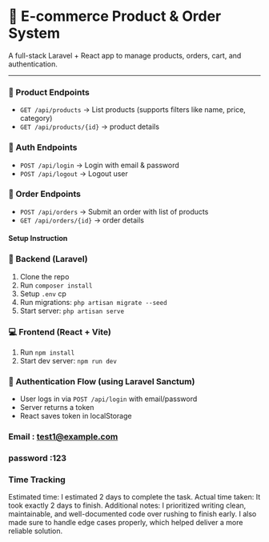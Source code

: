 # 🛒 E-commerce Product & Order System

A full-stack Laravel + React app to manage products, orders, cart, and authentication.

---
### 🧾 Product Endpoints
- `GET /api/products` → List products (supports filters like name, price, category)
- `GET /api/products/{id}` → product details 

### 🔐 Auth Endpoints
- `POST /api/login` → Login with email & password
- `POST /api/logout` → Logout user

### 🛒 Order Endpoints
- `POST /api/orders` → Submit an order with list of products
- `GET /api/orders/{id}` → order details 


#### Setup Instruction
### 🔧 Backend (Laravel)
1. Clone the repo
2. Run `composer install`
3. Setup `.env` cp
4. Run migrations: `php artisan migrate --seed`
5. Start server: `php artisan serve`

### 💻 Frontend (React + Vite)
1. Run `npm install`
2. Start dev server: `npm run dev`


### 🔐 Authentication Flow (using Laravel Sanctum)
- User logs in via `POST /api/login` with email/password
- Server returns a token
- React saves token in localStorage

### Email : test1@example.com
### password :123

### Time Tracking
Estimated time: I estimated 2 days to complete the task.
Actual time taken: It took exactly 2 days to finish.
Additional notes: I prioritized writing clean, maintainable, and well-documented code over rushing to finish early. I also made sure to handle edge cases properly, which helped deliver a more reliable solution.






